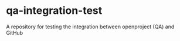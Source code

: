 # qa-integration-test
A repository for testing the integration between openproject (QA) and GitHub


